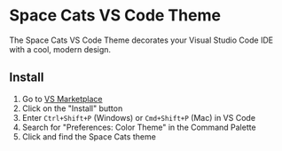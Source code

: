 # Space Cats VS Code Theme

The Space Cats VS Code Theme decorates your Visual Studio Code IDE with a cool, modern design.

## Install
1. Go to [VS Marketplace](https://marketplace.visualstudio.com/items?itemName=CatsCoffee.claire)
2. Click on the "Install" button
3. Enter `Ctrl+Shift+P` (Windows) or `Cmd+Shift+P` (Mac) in VS Code
4. Search for "Preferences: Color Theme" in the Command Palette
5. Click and find the Space Cats theme